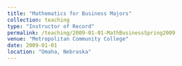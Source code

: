```yaml
---
title: "Mathematics for Business Majors"
collection: teaching
type: "Instructor of Record"
permalink: /teaching/2009-01-01-MathBusinessSpring2009
venue: "Metropolitan Community College"
date: 2009-01-01
location: "Omaha, Nebraska"
---
```

